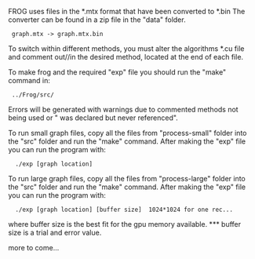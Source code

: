 FROG uses files in the *.mtx format that have been converted to *.bin 
The converter can be found in a zip file in the "data" folder.

     graph.mtx -> graph.mtx.bin 

To switch within different methods, you must alter the algorithms *.cu file 
and comment out//in the desired method, located at the end of each file.

To make frog and the required "exp" file you should run the "make" command in:

     ../Frog/src/
    
Errors will be generated with warnings due to commented methods not being used or
" was declared but never referenced".

To run small graph files, copy all the files from "process-small" folder 
into the "src" folder and run the "make" command. After making the "exp" file
you can run the program with:

      ./exp [graph location]

To run large graph files, copy all the files from "process-large" folder 
into the "src" folder and run the "make" command. After making the "exp" file
you can run the program with:

      ./exp [graph location] [buffer size]  1024*1024 for one rec...
      
 where buffer size is the best fit for the gpu memory available.
 *** buffer size is a trial and error value.
      
more to come...
 
